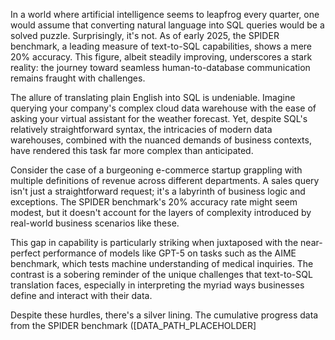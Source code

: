 In a world where artificial intelligence seems to leapfrog every quarter, one would assume that converting natural language into SQL queries would be a solved puzzle. Surprisingly, it's not. As of early 2025, the SPIDER benchmark, a leading measure of text-to-SQL capabilities, shows a mere 20% accuracy. This figure, albeit steadily improving, underscores a stark reality: the journey toward seamless human-to-database communication remains fraught with challenges.

The allure of translating plain English into SQL is undeniable. Imagine querying your company's complex cloud data warehouse with the ease of asking your virtual assistant for the weather forecast. Yet, despite SQL's relatively straightforward syntax, the intricacies of modern data warehouses, combined with the nuanced demands of business contexts, have rendered this task far more complex than anticipated.

Consider the case of a burgeoning e-commerce startup grappling with multiple definitions of revenue across different departments. A sales query isn't just a straightforward request; it's a labyrinth of business logic and exceptions. The SPIDER benchmark's 20% accuracy rate might seem modest, but it doesn't account for the layers of complexity introduced by real-world business scenarios like these.

This gap in capability is particularly striking when juxtaposed with the near-perfect performance of models like GPT-5 on tasks such as the AIME benchmark, which tests machine understanding of medical inquiries. The contrast is a sobering reminder of the unique challenges that text-to-SQL translation faces, especially in interpreting the myriad ways businesses define and interact with their data.

Despite these hurdles, there's a silver lining. The cumulative progress data from the SPIDER benchmark ([DATA_PATH_PLACEHOLDER]